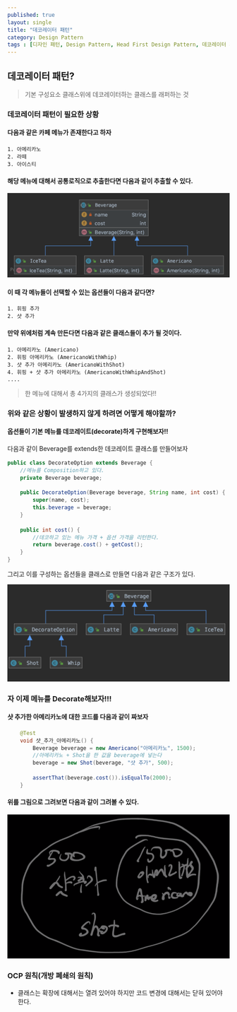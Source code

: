 ```yaml
---
published: true
layout: single
title: "데코레이터 패턴"
category: Design Pattern
tags : [디자인 패턴, Design Pattern, Head First Design Pattern, 데코레이터 패턴, Decorator Pattern]
---
```


## 데코레이터 패턴?

> 기본 구성요소 클래스위에 데코레이터하는 클래스를 래퍼하는 것

### 데코레이터 패턴이 필요한 상황

#### 다음과 같은 카페 메뉴가 존재한다고 하자

```
1. 아메리카노
2. 라떼
3. 아이스티
```

#### 해당 메뉴에 대해서 공통로직으로 추출한다면 다음과 같이 추출할 수 있다.

![connect](/image/2019-10-18-decorate-pattern/image-1.png)

#### 이 때 각 메뉴들이 선택할 수 있는 옵션들이 다음과 같다면?

```
1. 휘핑 추가
2. 샷 추가
```

#### 만약 위에처럼 계속 만든다면 다음과 같은 클래스들이 추가 될 것이다.

```
1. 아메리카노 (Americano)
2. 휘핑 아메리카노 (AmericanoWithWhip)
3. 샷 추가 아메리카노 (AmericanoWithShot)
4. 휘핑 + 샷 추가 아메리카노 (AmericanoWithWhipAndShot)
....
```

> 한 메뉴에 대해서 총 4가지의 클래스가 생성되었다!!

### 위와 같은 상황이 발생하지 않게 하려면 어떻게 해야할까?

#### 옵션들이 기본 메뉴를 데코레이트(decorate)하게 구현해보자!!

다음과 같이 Beverage를 extends한 데코레이트 클래스를 만들어보자

```java
public class DecorateOption extends Beverage {
    //메뉴를 Composition하고 있다.
    private Beverage beverage;

    public DecorateOption(Beverage beverage, String name, int cost) {
        super(name, cost);
        this.beverage = beverage;
    }

    public int cost() {
        //데코하고 있는 메뉴 가격 + 옵션 가격을 리턴한다.
        return beverage.cost() + getCost();
    }
}
```

그리고 이를 구성하는 옵션들을 클래스로 만들면 다음과 같은 구조가 있다.

![connect](/image/2019-10-18-decorate-pattern/image-2.png)

### 자 이제 메뉴를 Decorate해보자!!!

#### 샷 추가한 아메리카노에 대한 코드를 다음과 같이 짜보자

```java
    @Test
    void 샷_추가_아메리카노() {
        Beverage beverage = new Americano("아메리카노", 1500);
        //아메리카노 + Shot을 한 값을 beverage에 넣는다
        beverage = new Shot(beverage, "샷 추가", 500);

        assertThat(beverage.cost()).isEqualTo(2000);
    }
```

#### 위를 그림으로 그려보면 다음과 같이 그려볼 수 있다.

![connect](/image/2019-10-18-decorate-pattern/image-3.png)


### OCP 원칙(개방 폐쇄의 원칙)

- 클래스는 확장에 대해서는 열려 있어야 하지만 코드 변경에 대해서는 닫혀 있어야 한다.